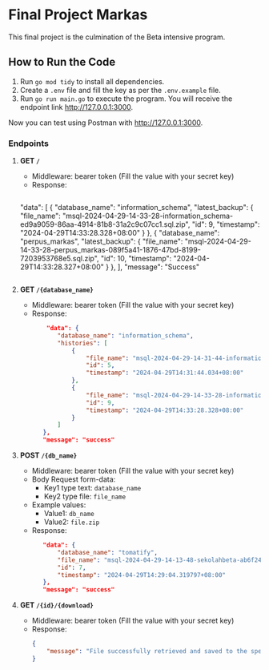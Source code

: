 # Final Project Markas

This final project is the culmination of the Beta intensive program.

## How to Run the Code

1. Run `go mod tidy` to install all dependencies.
2. Create a `.env` file and fill the key as per the `.env.example` file.
3. Run `go run main.go` to execute the program. You will receive the endpoint link http://127.0.0.1:3000.

Now you can test using Postman with http://127.0.0.1:3000.

### Endpoints

1. **GET `/`**

   - Middleware: bearer token (Fill the value with your secret key)
   - Response:
     ```json
    "data": [
        {
            "database_name": "information_schema",
            "latest_backup": {
                "file_name": "msql-2024-04-29-14-33-28-information_schema-ed9a9059-86aa-4914-81b8-31a2c9c07cc1.sql.zip",
                "id": 9,
                "timestamp": "2024-04-29T14:33:28.328+08:00"
            }
        },
        {
            "database_name": "perpus_markas",
            "latest_backup": {
                "file_name": "msql-2024-04-29-14-33-28-perpus_markas-089f5a41-1876-47bd-8199-7203953768e5.sql.zip",
                "id": 10,
                "timestamp": "2024-04-29T14:33:28.327+08:00"
            }
        },
    ],
    "message": "Success"
     ```

2. **GET `/{database_name}`**

   - Middleware: bearer token (Fill the value with your secret key)
   - Response:
     ```json
         "data": {
            "database_name": "information_schema",
            "histories": [
                {
                    "file_name": "msql-2024-04-29-14-31-44-information_schema-df658c80-3973-4351-9165-05c207da7315.sql.zip",
                    "id": 5,
                    "timestamp": "2024-04-29T14:31:44.034+08:00"
                },
                {
                    "file_name": "msql-2024-04-29-14-33-28-information_schema-ed9a9059-86aa-4914-81b8-31a2c9c07cc1.sql.zip",
                    "id": 9,
                    "timestamp": "2024-04-29T14:33:28.328+08:00"
                }
            ]
        },
        "message": "success"
     ```

3. **POST `/{db_name}`**

   - Middleware: bearer token (Fill the value with your secret key)
   - Body Request form-data:
     - Key1 type text: `database_name`
     - Key2 type file: `file_name`
   - Example values:
     - Value1: `db_name`
     - Value2: `file.zip`
   - Response:
     ```json
        "data": {
            "database_name": "tomatify",
            "file_name": "msql-2024-04-29-14-13-48-sekolahbeta-ab6f2452-3ba8-45e6-bbb6-3e747dd4b82d.sql.zip",
            "id": 7,
            "timestamp": "2024-04-29T14:29:04.319797+08:00"
        },
        "message": "success"
     ```

4. **GET `/{id}/{download}`**

   - Middleware: bearer token (Fill the value with your secret key)
   - Response:
     ```json
     {
         "message": "File successfully retrieved and saved to the specified download path"
     }
     ```
